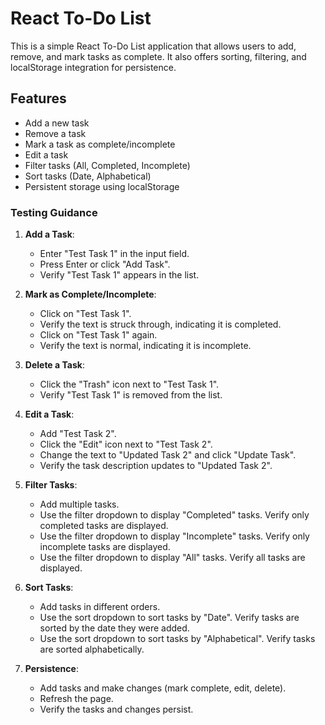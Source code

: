 # React To-Do List

This is a simple React To-Do List application that allows users to add, remove, and mark tasks as complete. It also offers sorting, filtering, and localStorage integration for persistence.

## Features

- Add a new task
- Remove a task
- Mark a task as complete/incomplete
- Edit a task
- Filter tasks (All, Completed, Incomplete)
- Sort tasks (Date, Alphabetical)
- Persistent storage using localStorage

### Testing Guidance

1. **Add a Task**:
   - Enter "Test Task 1" in the input field.
   - Press Enter or click "Add Task".
   - Verify "Test Task 1" appears in the list.

2. **Mark as Complete/Incomplete**:
   - Click on "Test Task 1".
   - Verify the text is struck through, indicating it is completed.
   - Click on "Test Task 1" again.
   - Verify the text is normal, indicating it is incomplete.

3. **Delete a Task**:
   - Click the "Trash" icon next to "Test Task 1".
   - Verify "Test Task 1" is removed from the list.

4. **Edit a Task**:
   - Add "Test Task 2".
   - Click the "Edit" icon next to "Test Task 2".
   - Change the text to "Updated Task 2" and click "Update Task".
   - Verify the task description updates to "Updated Task 2".

5. **Filter Tasks**:
   - Add multiple tasks.
   - Use the filter dropdown to display "Completed" tasks. Verify only completed tasks are displayed.
   - Use the filter dropdown to display "Incomplete" tasks. Verify only incomplete tasks are displayed.
   - Use the filter dropdown to display "All" tasks. Verify all tasks are displayed.

6. **Sort Tasks**:
   - Add tasks in different orders.
   - Use the sort dropdown to sort tasks by "Date". Verify tasks are sorted by the date they were added.
   - Use the sort dropdown to sort tasks by "Alphabetical". Verify tasks are sorted alphabetically.

7. **Persistence**:
   - Add tasks and make changes (mark complete, edit, delete).
   - Refresh the page.
   - Verify the tasks and changes persist.
